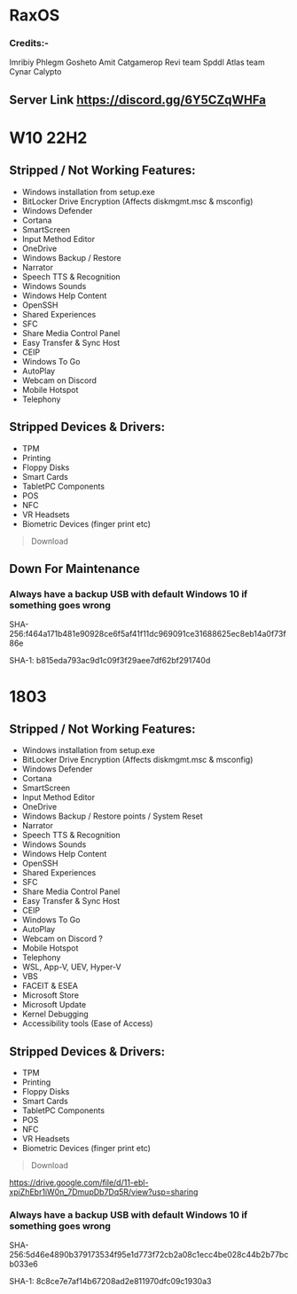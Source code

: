 # RaxOS

### Credits:-
Imribiy
Phlegm
Gosheto
Amit
Catgamerop 
Revi team
Spddl
Atlas team
Cynar
Calypto

## Server Link https://discord.gg/6Y5CZqWHFa

# W10 22H2
## Stripped / Not Working Features:
- Windows installation from setup.exe
- BitLocker Drive Encryption (Affects diskmgmt.msc & msconfig)
- Windows Defender
- Cortana
- SmartScreen
- Input Method Editor
- OneDrive
- Windows Backup / Restore
- Narrator
- Speech TTS & Recognition
- Windows Sounds
- Windows Help Content
- OpenSSH
- Shared Experiences
- SFC
- Share Media Control Panel
- Easy Transfer & Sync Host
- CEIP
- Windows To Go
- AutoPlay
- Webcam on Discord
- Mobile Hotspot
- Telephony


## Stripped Devices & Drivers:
- TPM
- Printing
- Floppy Disks
- Smart Cards
- TabletPC Components
- POS
- NFC
- VR Headsets
- Biometric Devices (finger print etc)

> Download

## Down For Maintenance

### Always have a backup USB with default Windows 10 if something goes wrong

SHA-256:f464a171b481e90928ce6f5af41f11dc969091ce31688625ec8eb14a0f73f86e

SHA-1: b815eda793ac9d1c09f3f29aee7df62bf291740d


# 1803
## Stripped / Not Working Features:
- Windows installation from setup.exe
- BitLocker Drive Encryption (Affects diskmgmt.msc & msconfig)
- Windows Defender
- Cortana
- SmartScreen
- Input Method Editor
- OneDrive
- Windows Backup / Restore points / System Reset
- Narrator
- Speech TTS & Recognition
- Windows Sounds
- Windows Help Content
- OpenSSH
- Shared Experiences
- SFC
- Share Media Control Panel
- Easy Transfer & Sync Host
- CEIP
- Windows To Go
- AutoPlay
- Webcam on Discord ?
- Mobile Hotspot
- Telephony
- WSL, App-V, UEV, Hyper-V
- VBS
- FACEIT & ESEA
- Microsoft Store
- Microsoft Update
- Kernel Debugging
- Accessibility tools (Ease of Access)


## Stripped Devices & Drivers:
- TPM
- Printing
- Floppy Disks
- Smart Cards
- TabletPC Components
- POS
- NFC
- VR Headsets
- Biometric Devices (finger print etc)

> Download

https://drive.google.com/file/d/11-ebl-xpiZhEbr1iW0n_7DmupDb7Dq5R/view?usp=sharing

### Always have a backup USB with default Windows 10 if something goes wrong

SHA-256:5d46e4890b379173534f95e1d773f72cb2a08c1ecc4be028c44b2b77bcb033e6

SHA-1: 8c8ce7e7af14b67208ad2e811970dfc09c1930a3
